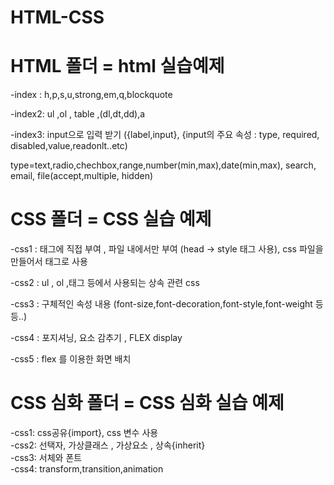 # HTML-CSS
  

# HTML 폴더 = html 실습예제  

  -index : h,p,s,u,strong,em,q,blockquote  
  
  -index2: ul ,ol , table ,(dl,dt,dd),a  
    
  -index3: input으로 입력 받기 ({label,input}, {input의 주요 속성 : type, required, disabled,value,readonlt..etc)  
    
  type=text,radio,chechbox,range,number(min,max),date(min,max), search, email, file(accept,multiple, hidden)  
    
# CSS 폴더 = CSS 실습 예제  

 -css1 : 태그에 직접 부여 , 파일 내에서만 부여 (head -> style 태그 사용), css 파일을 만들어서 <link>태그로 사용  
   
 -css2 : ul , ol ,태그 등에서 사용되는 상속 관련 css  
   
 -css3 : 구체적인 속성 내용 (font-size,font-decoration,font-style,font-weight 등등..)  

 -css4 :  포지셔닝, 요소 감추기 , FLEX display

 -css5 :   flex 를 이용한 화면 배치  
  
  
# CSS 심화 폴더 = CSS 심화 실습 예제 
  
  -css1: css공유{import}, css 변수 사용  
  -css2: 선택자, 가상클래스 , 가상요소 , 상속{inherit}  
  -css3: 서체와 폰트  
  -css4: transform,transition,animation
